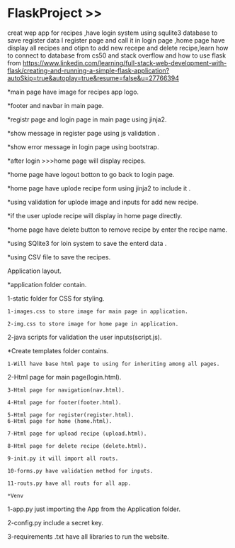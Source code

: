 # FlaskProject >> 
creat wep app for recipes ,have login system using squlite3 database to save register data I register page and call it in login page ,home page have display all recipes and otipn to add new recepe and delete recipe,learn how to connect to database from cs50 and stack overflow and how to use flask from https://www.linkedin.com/learning/full-stack-web-development-with-flask/creating-and-running-a-simple-flask-application?autoSkip=true&autoplay=true&resume=false&u=27766394

*main page have image for recipes app logo.

*footer and navbar in main page.

*registr page and login page in main page using jinja2.

*show message in register page using js validation .

*show error message in login page using bootstrap.

*after login >>>home page will display recipes.

*home page have logout botton to go back to login page.

*home page have uplode recipe form using jinja2 to include it .

*using validation for uplode image and inputs for add new recipe.

*if the user uplode recipe will display in home page directly.

*home page have delete button to remove recipe by enter the recipe name.

*using SQlite3 for loin system to save the enterd data .

*using CSV file to save the recipes.

Application layout.

*application folder contain.

1-static folder for CSS for styling.

	1-images.css to store image for main page in application.
	
	2-img.css to store image for home page in application.
	
2-java scripts for validation the user inputs(script.js).

*Create templates folder contains.

	1-Will have base html page to using for inheriting among all pages.
	
2-Html page for main page(login.html).

	3-Html page for navigation(nav.html).
	
	4-Html page for footer(footer.html).
	
	5-Html page for register(register.html).
	6-Html page for home (home.html).
	
	7-Html page for upload recipe (upload.html).
	
	8-Html page for delete recipe (delete.html).
	
	9-init.py it will import all routs.
	
	10-forms.py have validation method for inputs.
	
	11-routs.py have all routs for all app.
	
	*Venv
	
1-app.py just importing the App from the Application folder.

2-config.py include a secret key.

3-requirements .txt have all libraries to run the website.




